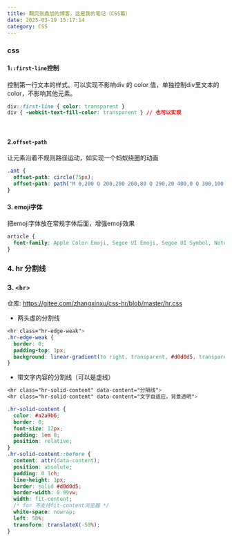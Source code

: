 ```yaml
---
title: 翻完张鑫旭的博客，这是我的笔记（CSS篇）
date: 2025-03-19 15:17:14
category: CSS
---
```


### css
#### 1`::first-line`控制
控制第一行文本的样式。可以实现不影响div 的 color 值，单独控制div里文本的color，不影响其他元素。
```css
div::first-line { color: transparent }
div { -webkit-text-fill-color: transparent } // 也可以实现
```

<br/>

#### 2.`offset-path`
让元素沿着不规则路径运动，如实现一个蚂蚁绕圈的动画
```css
.ant {
  offset-path: circle(75px);
  offset-path: path("M 0,200 Q 200,200 260,80 Q 290,20 400,0 Q 300,100 400,200");
}
```

#### 3. emoji字体
把emoji字体放在常规字体后面，增强emoji效果
```css
article {
  font-family: Apple Color Emoji, Segoe UI Emoji, Segoe UI Symbol, Noto Color Emoji;
}
```

### 4. hr 分割线
### 3. `<hr>`
仓库: https://gitee.com/zhangxinxu/css-hr/blob/master/hr.css
- 两头虚的分割线
```css
<hr class="hr-edge-weak">
.hr-edge-weak {
  border: 0;
  padding-top: 1px;
  background: linear-gradient(to right, transparent, #d0d0d5, transparent);
}
```

- 带文字内容的分割线（可以是虚线）
```css
<hr class="hr-solid-content" data-content="分隔线">
<hr class="hr-solid-content" data-content="文字自适应，背景透明">

.hr-solid-content {
  color: #a2a9b6;
  border: 0;
  font-size: 12px;
  padding: 1em 0;
  position: relative;
}
.hr-solid-content::before {
  content: attr(data-content);
  position: absolute;
  padding: 0 1ch;
  line-height: 1px;
  border: solid #d0d0d5;
  border-width: 0 99vw;
  width: fit-content;
  /* for 不支持fit-content浏览器 */
  white-space: nowrap;
  left: 50%;
  transform: translateX(-50%);
}
```

